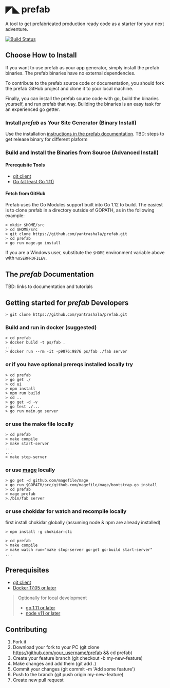 # ◤◣ prefab
A tool to get prefabricated production ready code as a starter for your next adventure.

[![Build Status](https://travis-ci.com/yantrashala/prefab.svg?branch=master)](https://travis-ci.com/yantrashala/prefab)

## Choose How to Install
If you want to use prefab as your app generator, simply install the prefab binaries. The prefab binaries have no external dependencies.

To contribute to the prefab source code or documentation, you should fork the prefab GitHub project and clone it to your local machine.

Finally, you can install the prefab source code with go, build the binaries yourself, and run prefab that way. Building the binaries is an easy task for an experienced go getter.

### Install *prefab* as Your Site Generator (Binary Install)
Use the installation [instructions in the prefab documentation]().
TBD: steps to get release binary for different plaform

### Build and Install the Binaries from Source (Advanced Install)

#### Prerequisite Tools
* [git client](https://git-scm.com/)
* [Go (at least Go 1.11)](https://golang.org/dl/)


#### Fetch from GitHub
Prefab uses the Go Modules support built into Go 1.12 to build. The easiest is to clone prefab in a directory outside of GOPATH, as in the following example:

```
> mkdir $HOME/src
> cd $HOME/src
> git clone https://github.com/yantrashala/prefab.git
> cd prefab
> go run mage.go install
```
If you are a Windows user, substitute the `$HOME` environment variable above with `%USERPROFILE%`.

## The *prefab* Documentation

TBD: links to documentation and tutorials

## Getting started for *prefab* Developers

```
> git clone https://github.com/yantrashala/prefab.git
```

### Build and run in docker (suggested)
```
> cd prefab
> docker build -t ps/fab .
...
> docker run --rm -it -p9876:9876 ps/fab ./fab server
```

### or if you have optional prereqs installed locally try
```
> cd prefab
> go get ./
> cd ui
> npm install
> npm run build
> cd ..
> go get -d -v
> go test ./...
> go run main.go server
```

### or use the make file locally
```
> cd prefab
> make compile
> make start-server
...
...
> make stop-server
```

### or use [mage](https://github.com/magefile/mage) locally
```
> go get -d github.com/magefile/mage
> go run $GOPATH/src/github.com/magefile/mage/bootstrap.go install
> cd prefab
> mage prefab
>./bin/fab server

```

### or use chokidar for watch and recompile locally

first install chokidar globally (assuming node & npm are already installed)
```
> npm install -g chokidar-cli
```

```
> cd prefab
> make compile
> make watch run="make stop-server go-get go-build start-server"
...
```

## Prerequisites
* [git client](https://git-scm.com/)
* [Docker 17.05 or later](https://www.docker.com/)

> Optionally for local development
>* [go 1.11 or later](https://golang.org/dl)
>* [node v11 or later](https://nodejs.org)

## Contributing
1. Fork it
2. Download your fork to your PC (git clone https://github.com/your_username/prefab && cd prefab)
3. Create your feature branch (git checkout -b my-new-feature)
4. Make changes and add them (git add .)
5. Commit your changes (git commit -m 'Add some feature')
6. Push to the branch (git push origin my-new-feature)
7. Create new pull request
